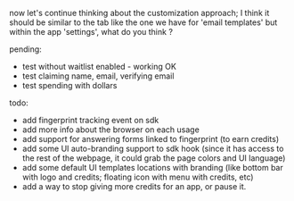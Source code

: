 now let's continue thinking about the customization approach; I think it should be similar to the tab like the one we have for 'email templates' but within the app 'settings', what do you think ?

pending:
- test without waitlist enabled - working OK
- test claiming name, email, verifying email
- test spending with dollars

todo:
- add fingerprint tracking event on sdk 
- add more info about the browser on each usage
- add support for answering forms linked to fingerprint (to earn credits)
- add some UI auto-branding support to sdk hook (since it has access to the rest of the webpage, it could grab the page colors and UI language) 
- add some default UI templates locations with branding (like bottom bar with logo and credits; floating icon with menu with credits, etc)
- add a way to stop giving more credits for an app, or pause it.